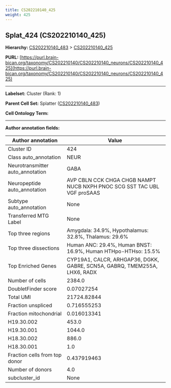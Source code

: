 ```yaml
---
title: CS202210140_425
weight: 425
---
```

## Splat_424 (CS202210140_425)
<b>Hierarchy: </b>
[CS202210140_483](../CS202210140_483) >
[CS202210140_425](../CS202210140_425)

**PURL:** [https://purl.brain-bican.org/taxonomy/CS202210140/CS202210140_neurons/CS202210140_425](https://purl.brain-bican.org/taxonomy/CS202210140/CS202210140_neurons/CS202210140_425)

---


**Labelset:** Cluster (Rank: 1)

**Parent Cell Set:** Splatter ([CS202210140_483](../CS202210140_483))



**Cell Ontology Term:** 

[MARKER GENES.]: #


---

[TRANSFERRED ANNOTATIONS.]: #


[AUTHOR ANNOTATION FIELDS.]: #


**Author annotation fields:**

| Author annotation | Value |
|-------------------|-------|
|Cluster ID|424|
|Class auto_annotation|NEUR|
|Neurotransmitter auto_annotation|GABA|
|Neuropeptide auto_annotation|AVP CBLN CCK CHGA CHGB NAMPT NUCB NXPH PNOC SCG SST TAC UBL VGF proSAAS|
|Subtype auto_annotation|None|
|Transferred MTG Label|None|
|Top three regions|Amygdala: 34.9%, Hypothalamus: 32.8%, Thalamus: 29.6%|
|Top three dissections|Human ANC: 29.4%, Human BNST: 16.9%, Human HTHpo-HTHso: 15.5%|
|Top Enriched Genes|CYP19A1, CALCR, ARHGAP36, DGKK, GABRE, SCN5A, GABRQ, TMEM255A, LHX6, RADX|
|Number of cells|2384.0|
|DoubletFinder score|0.07027254|
|Total UMI|21724.82844|
|Fraction unspliced|0.716555253|
|Fraction mitochondrial|0.016013341|
|H19.30.002|453.0|
|H19.30.001|1044.0|
|H18.30.002|886.0|
|H18.30.001|1.0|
|Fraction cells from top donor|0.437919463|
|Number of donors|4.0|
|subcluster_id|None|
